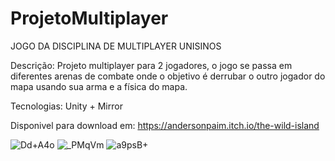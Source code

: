 # ProjetoMultiplayer

JOGO DA DISCIPLINA DE MULTIPLAYER UNISINOS

Descrição: Projeto multiplayer para 2 jogadores, o jogo se passa em diferentes arenas de combate onde o objetivo é derrubar o outro jogador do mapa usando sua arma e a física do mapa.

Tecnologias: Unity + Mirror

Disponivel para download em:
https://andersonpaim.itch.io/the-wild-island


![Dd+A4o](https://user-images.githubusercontent.com/42255485/153982768-e8970c44-9360-4ffd-9413-4cabbfb3d989.png)
![_PMqVm](https://user-images.githubusercontent.com/42255485/153982771-a95e261c-10c9-4dfb-a715-b32932f13cba.png)
![a9psB+](https://user-images.githubusercontent.com/42255485/153982774-216a0d38-b9a3-46c6-a7f4-c8cd01f3238b.png)
